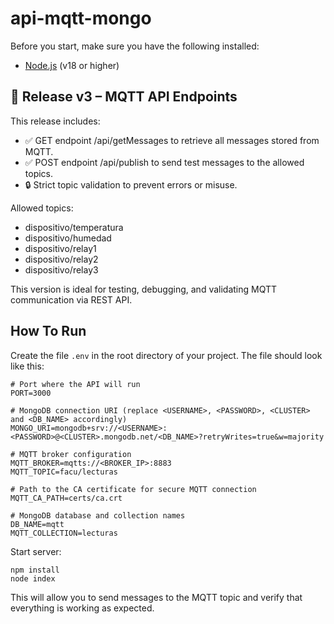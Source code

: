 # api-mqtt-mongo

Before you start, make sure you have the following installed:

- [Node.js](https://nodejs.org/) (v18 or higher)

## 🚀 Release v3 – MQTT API Endpoints

This release includes:

- ✅ GET endpoint /api/getMessages to retrieve all messages stored from MQTT.
- ✅ POST endpoint /api/publish to send test messages to the allowed topics.
- 🔒 Strict topic validation to prevent errors or misuse.

Allowed topics:
- dispositivo/temperatura
- dispositivo/humedad
- dispositivo/relay1
- dispositivo/relay2
- dispositivo/relay3

This version is ideal for testing, debugging, and validating MQTT communication via REST API.

## How To Run
Create the file `.env` in the root directory of your project. The file should look like this:
```
# Port where the API will run
PORT=3000

# MongoDB connection URI (replace <USERNAME>, <PASSWORD>, <CLUSTER> and <DB_NAME> accordingly)
MONGO_URI=mongodb+srv://<USERNAME>:<PASSWORD>@<CLUSTER>.mongodb.net/<DB_NAME>?retryWrites=true&w=majority

# MQTT broker configuration
MQTT_BROKER=mqtts://<BROKER_IP>:8883
MQTT_TOPIC=facu/lecturas

# Path to the CA certificate for secure MQTT connection
MQTT_CA_PATH=certs/ca.crt

# MongoDB database and collection names
DB_NAME=mqtt
MQTT_COLLECTION=lecturas
```

Start server:
```
npm install
node index
```



This will allow you to send messages to the MQTT topic and verify that everything is working as expected.




